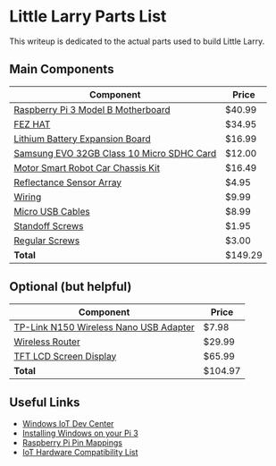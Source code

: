 # Little Larry Parts List
This writeup is dedicated to the actual parts used to build Little Larry.

## Main Components

Component | Price
----------|-------
[Raspberry Pi 3 Model B Motherboard](https://www.amazon.com/gp/product/B01CD5VC92/) | $40.99
[FEZ HAT](https://www.ghielectronics.com/catalog/product/500) | $34.95
[Lithium Battery Expansion Board](https://www.amazon.com/Makerfocus-Lithium-Expansion-Cellphone-Raspberry/dp/B01LAEX7J0/) | $16.99
[Samsung EVO 32GB Class 10 Micro SDHC Card](https://www.amazon.com/gp/product/B00IVPU786) | $12.00
[Motor Smart Robot Car Chassis Kit](https://www.amazon.com/gp/product/B01BXPETQG/) | $16.49
[Reflectance Sensor Array](https://www.pololu.com/product/2456) | $4.95
[Wiring](https://www.amazon.com/gp/product/B00M5WLZDW/) | $9.99
[Micro USB Cables](https://www.amazon.com/gp/product/B01FRZG560/) | $8.99
[Standoff Screws](https://www.ghielectronics.com/catalog/product/371) | $1.95
[Regular Screws](https://www.ghielectronics.com/catalog/product/489) | $3.00
**Total** | $149.29

## Optional (but helpful)
Component | Price
----------|-------
[TP-Link N150 Wireless Nano USB Adapter](https://www.amazon.com/gp/product/B008IFXQFU/) | $7.98
[Wireless Router](https://www.amazon.com/gp/product/B012ZNMUL6/) | $29.99
[TFT LCD Screen Display](https://www.amazon.com/gp/product/B012ZRYDYY/) | $65.99
**Total** |  $104.97

## Useful Links
- [Windows IoT Dev Center](https://developer.microsoft.com/en-us/windows/iot)
- [Installing Windows on your Pi 3](https://developer.microsoft.com/en-us/windows/iot/Docs/GetStarted/rpi3/sdcard/stable/GetStartedStep1.htm)
- [Raspberry Pi Pin Mappings](https://developer.microsoft.com/en-us/windows/iot/docs/pinmappingsrpi)
- [IoT Hardware Compatibility List](https://developer.microsoft.com/en-us/windows/iot/docs/hardwarecompatlist)